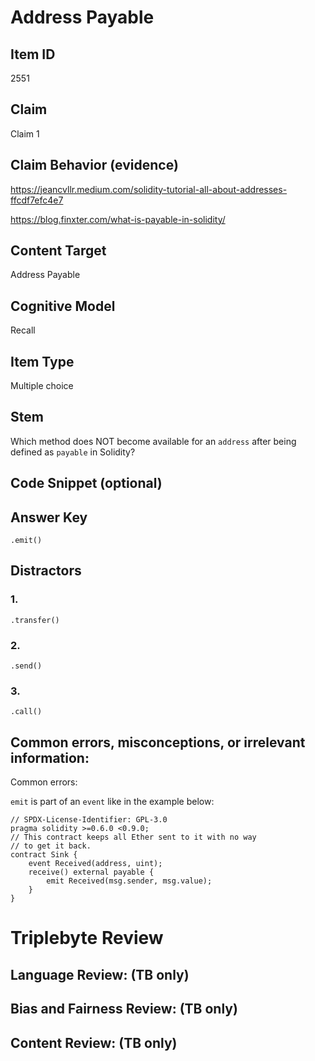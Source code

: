 # Address Payable 

## Item ID
2551

## Claim
Claim 1

## Claim Behavior (evidence)
https://jeancvllr.medium.com/solidity-tutorial-all-about-addresses-ffcdf7efc4e7

https://blog.finxter.com/what-is-payable-in-solidity/

## Content Target
Address Payable

## Cognitive Model
Recall

## Item Type
Multiple choice

## Stem
Which method does NOT become available for an `address` after being defined as `payable` in Solidity?

## Code Snippet (optional)

## Answer Key
`.emit()`

## Distractors
### 1.
`.transfer()`

### 2.
`.send()`

### 3.
`.call()`

## Common errors, misconceptions, or irrelevant information:
Common errors:

`emit` is part of an `event` like in the example below:

```solidity
// SPDX-License-Identifier: GPL-3.0
pragma solidity >=0.6.0 <0.9.0;
// This contract keeps all Ether sent to it with no way
// to get it back.
contract Sink {
    event Received(address, uint);
    receive() external payable {
        emit Received(msg.sender, msg.value);
    }
}
```

# Triplebyte Review

## Language Review: (TB only)

## Bias and Fairness Review: (TB only)

## Content Review: (TB only)

